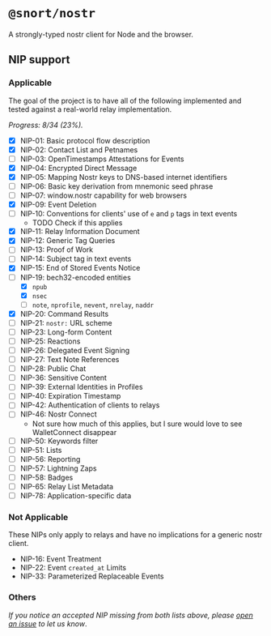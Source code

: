# `@snort/nostr`

A strongly-typed nostr client for Node and the browser.

## NIP support

### Applicable

The goal of the project is to have all of the following implemented
and tested against a real-world relay implementation.

_Progress: 8/34 (23%)._

- [x] NIP-01: Basic protocol flow description
- [x] NIP-02: Contact List and Petnames
- [ ] NIP-03: OpenTimestamps Attestations for Events
- [x] NIP-04: Encrypted Direct Message
- [x] NIP-05: Mapping Nostr keys to DNS-based internet identifiers
- [ ] NIP-06: Basic key derivation from mnemonic seed phrase
- [ ] NIP-07: window.nostr capability for web browsers
- [x] NIP-09: Event Deletion
- [ ] NIP-10: Conventions for clients' use of `e` and `p` tags in text events
  - TODO Check if this applies
- [x] NIP-11: Relay Information Document
- [x] NIP-12: Generic Tag Queries
- [ ] NIP-13: Proof of Work
- [ ] NIP-14: Subject tag in text events
- [x] NIP-15: End of Stored Events Notice
- [ ] NIP-19: bech32-encoded entities
  - [x] `npub`
  - [x] `nsec`
  - [ ] `note`, `nprofile`, `nevent`, `nrelay`, `naddr`
- [x] NIP-20: Command Results
- [ ] NIP-21: `nostr:` URL scheme
- [ ] NIP-23: Long-form Content
- [ ] NIP-25: Reactions
- [ ] NIP-26: Delegated Event Signing
- [ ] NIP-27: Text Note References
- [ ] NIP-28: Public Chat
- [ ] NIP-36: Sensitive Content
- [ ] NIP-39: External Identities in Profiles
- [ ] NIP-40: Expiration Timestamp
- [ ] NIP-42: Authentication of clients to relays
- [ ] NIP-46: Nostr Connect
  - Not sure how much of this applies, but I sure would love to see WalletConnect disappear
- [ ] NIP-50: Keywords filter
- [ ] NIP-51: Lists
- [ ] NIP-56: Reporting
- [ ] NIP-57: Lightning Zaps
- [ ] NIP-58: Badges
- [ ] NIP-65: Relay List Metadata
- [ ] NIP-78: Application-specific data

### Not Applicable

These NIPs only apply to relays and have no implications for a generic nostr client.

- NIP-16: Event Treatment
- NIP-22: Event `created_at` Limits
- NIP-33: Parameterized Replaceable Events

### Others

_If you notice an accepted NIP missing from both lists above, please [open an
issue](https://github.com/v0l/snort/issues/new?assignees=&labels=&template=feature_request.md&title=)
to let us know_.
